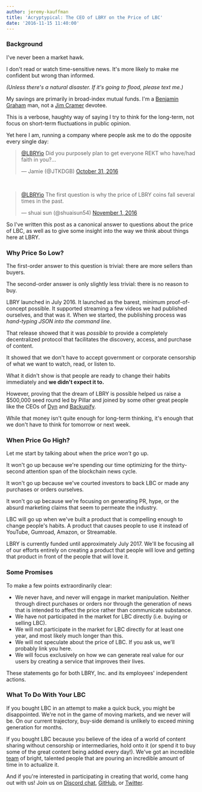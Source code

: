 ```yaml
---
author: jeremy-kauffman
title: 'Acryptypical: The CEO of LBRY on the Price of LBC'
date: '2016-11-15 11:40:00'
---
```


### Background
I've never been a market hawk.

I don't read or watch time-sensitive news. It's more likely to make me confident but wrong than informed.

*(Unless there's a natural disaster. If it's going to flood, please text me.)*

My savings are primarily in broad-index mutual funds. I'm a [Benjamin Graham](https://en.wikipedia.org/wiki/The_Intelligent_Investor) man, not a [Jim Cramer](https://www.youtube.com/watch?v=NkytKDzCEeU&t=52s) devotee.

This is a verbose, haughty way of saying I try to think for the long-term, not focus on short-term fluctuations in public opinion.

Yet here I am, running a company where people ask me to do the opposite every single day:

> [@LBRYio](https://twitter.com/LBRYio) Did you purposely plan to get everyone REKT who have/had faith in you?...
>
> — Jamie (@JTKDGB) [October 31, 2016](https://twitter.com/JTKDGB/status/793092411467726852)

<br/>

> [@LBRYio](https://twitter.com/LBRYio) The first question is why the price of LBRY coins fall several times in the past.
>
> — shuai sun (@shuaisun54) [November 1, 2016](https://twitter.com/shuaisun54/status/793385272817750016)

So I've written this post as a canonical answer to questions about the price of LBC, as well as to give some insight into the way we think about things here at LBRY.

### Why Price So Low?
The first-order answer to this question is trivial: there are more sellers than buyers.

The second-order answer is only slightly less trivial: there is no reason to buy.

LBRY launched in July 2016. It launched as the barest, minimum proof-of-concept possible. It supported streaming a few videos we had published ourselves, and that was it. When we started, the publishing process was *hand-typing JSON into the command line*.

That release showed that it was *possible* to provide a completely decentralized protocol that facilitates the discovery, access, and purchase of content.

It showed that we don't have to accept government or corporate censorship of what we want to watch, read, or listen to.

What it didn't show is that people are ready to change their habits immediately and **we didn't expect it to.**

However, proving that the dream of LBRY is possible helped us raise a $500,000 seed round led by Pillar and joined by some other great people like the CEOs of [Dyn](https://dyn.com) and [Backupify](https://en.wikipedia.org/wiki/Datto_(company)).

While that money isn't quite enough for long-term thinking, it's enough that we don't have to think for tomorrow or next week.

### When Price Go High?

Let me start by talking about when the price *won't* go up.

It won't go up because we're spending our time optimizing for the thirty-second attention span of the blockchain news cycle.

It won't go up because we've courted investors to back LBC or made any purchases or orders ourselves.

It won't go up because we're focusing on generating PR, hype, or the absurd marketing claims that seem to permeate the industry.

LBC will go up when we've built a product that is compelling enough to change people's habits. A product that causes people to use it instead of YouTube, Gumroad, Amazon, or Streamable.

LBRY is currently funded until approximately July 2017. We'll be focusing all of our efforts entirely on creating a product that people will love and getting that product in front of the people that will love it.

### Some Promises

To make a few points extraordinarily clear:

- We never have, and never will engage in market manipulation. Neither through direct purchases or orders nor through the generation of news that is intended to affect the price rather than communicate substance.
- We have not participated in the market for LBC directly (i.e. buying or selling LBC).
- We will not participate in the market for LBC directly for at least one year, and most likely much longer than this.
- We will not speculate about the price of LBC. If you ask us, we'll probably link you here.
- We will focus exclusively on how we can generate real value for our users by creating a service that improves their lives.

These statements go for both LBRY, Inc. and its employees' independent actions.

### What To Do With Your LBC

If you bought LBC in an attempt to make a quick buck, you might be disappointed. We're not in the game of moving markets, and we never will be. On our current trajectory, buy-side demand is unlikely to exceed mining generation for months.

If you bought LBC because you believe of the idea of a world of content sharing without censorship or intermediaries, hold onto it (or spend it to buy some of the great content being added every day!). We've got an incredible [team](/team) of bright, talented people that are pouring an incredible amount of time in to actualize it.

And if you're interested in participating in creating that world, come hang out with us! Join us on [Discord chat](https://chat.lbry.com), [GitHub](https://github.com/lbryio), or [Twitter](https://twitter.com/lbryio).
